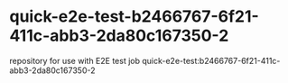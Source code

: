 # quick-e2e-test-b2466767-6f21-411c-abb3-2da80c167350-2
repository for use with E2E test job quick-e2e-test:b2466767-6f21-411c-abb3-2da80c167350-2
